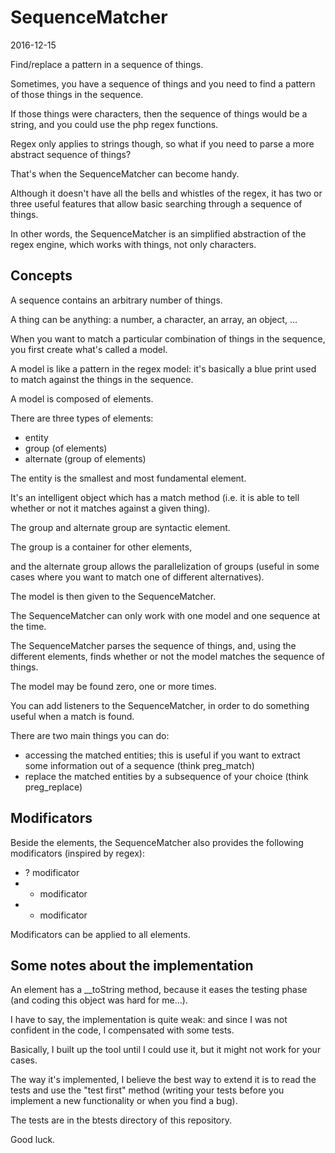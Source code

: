 SequenceMatcher
=========================
2016-12-15


Find/replace a pattern in a sequence of things.



Sometimes, you have a sequence of things and you need to find a pattern of those things in the sequence.

If those things were characters, then the sequence of things would be a string, and you could use the php regex functions.

Regex only applies to strings though, so what if you need to parse a more abstract sequence of things?

That's when the SequenceMatcher can become handy.

Although it doesn't have all the bells and whistles of the regex, it has two or three useful features that allow
basic searching through a sequence of things.

In other words, the SequenceMatcher is an simplified abstraction of the regex engine, which works with things, not only
characters.





Concepts
-------------


A sequence contains an arbitrary number of things.

A thing can be anything: a number, a character, an array, an object, ...

When you want to match a particular combination of things in the sequence, you first create what's called a model.

A model is like a pattern in the regex model: it's basically a blue print used to match against the things in the sequence.

A model is composed of elements.

There are three types of elements:

- entity
- group (of elements)
- alternate (group of elements)


The entity is the smallest and most fundamental element.

It's an intelligent object which has a match method (i.e. it is able to tell whether or not it matches
against a given thing).



The group and alternate group are syntactic element.

The group is a container for other elements,

and the alternate group allows the parallelization of groups (useful in some cases
where you want to match one of different alternatives).



The model is then given to the SequenceMatcher.

The SequenceMatcher can only work with one model and one sequence at the time.

The SequenceMatcher parses the sequence of things, and, using the different elements, finds whether or not the model
matches the sequence of things.

The model may be found zero, one or more times.


You can add listeners to the SequenceMatcher, in order to do something useful when a match is found.

There are two main things you can do:

- accessing the matched entities; this is useful if you want to extract some information out of a sequence (think preg_match)
- replace the matched entities by a subsequence of your choice (think preg_replace)




Modificators
----------------------

Beside the elements, the SequenceMatcher also provides the following modificators (inspired by regex):

- ? modificator
- + modificator
- * modificator



Modificators can be applied to all elements.




Some notes about the implementation
-----------------------------------

An element has a __toString method, because it eases the testing phase (and coding this object was hard for me...).

I have to say, the implementation is quite weak: and since I was not confident in
the code, I compensated with some tests.

Basically, I built up the tool until I could use it, but it might not work
for your cases.

The way it's implemented, I believe the best way to extend it is to
read the tests and use the "test first" method (writing your tests before you
implement a new functionality or when you find a bug).

The tests are in the btests directory of this repository.

Good luck.


























